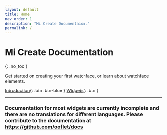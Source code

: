 ```yaml
---
layout: default
title: Home
nav_order: 1
description: "Mi Create Documentaion."
permalink: /
---
```

# Mi Create Documentation
{: .no_toc }

Get started on creating your first watchface, or learn about watchface elements.
   
[Introduction](https://ooflet.github.io/docs/quickstart/intro){: .btn .btn-blue } 
[Widgets](https://ooflet.github.io/docs/widgets){: .btn }

---

### Documentation for most widgets are currently incomplete and there are no translations for different languages. Please contribute to the documentation at https://github.com/ooflet/docs